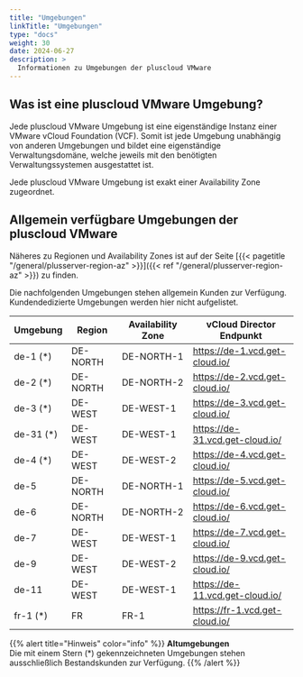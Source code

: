 ```yaml
---
title: "Umgebungen"
linkTitle: "Umgebungen"
type: "docs"
weight: 30
date: 2024-06-27
description: >
  Informationen zu Umgebungen der pluscloud VMware
---
```


## Was ist eine pluscloud VMware Umgebung?

Jede pluscloud VMware Umgebung ist eine eigenständige Instanz einer VMware vCloud Foundation (VCF).
Somit ist jede Umgebung unabhängig von anderen Umgebungen und bildet eine eigenständige Verwaltungsdomäne, welche jeweils mit den benötigten Verwaltungssystemen ausgestattet ist.

Jede pluscloud VMware Umgebung ist exakt einer Availability Zone zugeordnet.

## Allgemein verfügbare Umgebungen der pluscloud VMware

Näheres zu Regionen und Availability Zones ist auf der Seite
[{{< pagetitle "/general/plusserver-region-az" >}}]({{< ref "/general/plusserver-region-az" >}}) zu finden.

Die nachfolgenden Umgebungen stehen allgemein Kunden zur Verfügung.
Kundendedizierte Umgebungen werden hier nicht aufgelistet.


| Umgebung  | Region   | Availability Zone | vCloud Director Endpunkt              |
|-----------|----------|-------------------|---------------------------------------|
| de-1  (*) | DE-NORTH | DE-NORTH-1        | <https://de-1.vcd.get-cloud.io/>      |
| de-2  (*) | DE-NORTH | DE-NORTH-2        | <https://de-2.vcd.get-cloud.io/>      |
| de-3  (*) | DE-WEST  | DE-WEST-1         | <https://de-3.vcd.get-cloud.io/>      |
| de-31 (*) | DE-WEST  | DE-WEST-1         | <https://de-31.vcd.get-cloud.io/>     |
| de-4  (*) | DE-WEST  | DE-WEST-2         | <https://de-4.vcd.get-cloud.io/>      |
| de-5      | DE-NORTH | DE-NORTH-1        | <https://de-5.vcd.get-cloud.io/>      |
| de-6      | DE-NORTH | DE-NORTH-2        | <https://de-6.vcd.get-cloud.io/>      |
| de-7      | DE-WEST  | DE-WEST-1         | <https://de-7.vcd.get-cloud.io/>      |
| de-9      | DE-WEST  | DE-WEST-2         | <https://de-9.vcd.get-cloud.io/>      |
| de-11     | DE-WEST  | DE-WEST-1         | <https://de-11.vcd.get-cloud.io/>     |
| fr-1  (*) | FR       | FR-1              | <https://fr-1.vcd.get-cloud.io/>      |

{{% alert title="Hinweis" color="info" %}}
**Altumgebungen**  
Die mit einem Stern (*) gekennzeichneten Umgebungen stehen ausschließlich Bestandskunden zur Verfügung.
{{% /alert %}}
